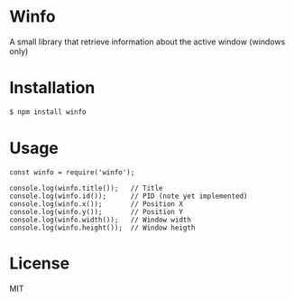 # Winfo
A small library that retrieve information about the active window (windows only)

# Installation
```bash
$ npm install winfo
```

# Usage
```es6
const winfo = require('winfo');

console.log(winfo.title());   // Title
console.log(winfo.id());      // PID (note yet implemented)
console.log(winfo.x());       // Position X
console.log(winfo.y());       // Position Y
console.log(winfo.width());   // Window width
console.log(winfo.height());  // Window heigth
```
# License
MIT
